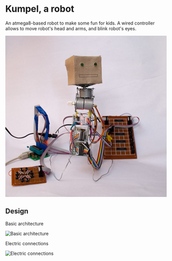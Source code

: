 # Kumpel, a robot

An atmega8-based robot to make some fun for kids. A wired controller allows to move robot's head and arms, and blink robot's eyes.

![Kumpel](https://raw.githubusercontent.com/SebastianCelejewski/kumpel/master/doc/2016-07-02%200011.jpg)

## Design

Basic architecture

![Basic architecture](https://raw.githubusercontent.com/SebastianCelejewski/kumpel/master/doc/Kumpel%20-%20basic%20architecture.png)

Electric connections

![Electric connections](https://raw.githubusercontent.com/SebastianCelejewski/kumpel/master/doc/Kumpel%20-%20electric%20connections.png)
